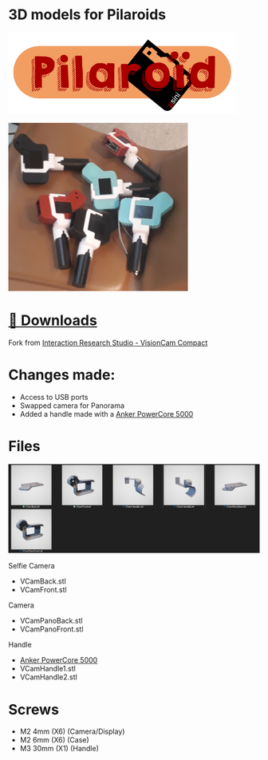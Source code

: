 # 3D models for Pilaroids
![Pilaroids Logo](docs/pilaroid_logo.png)

![Photo Pilaroids](docs/pilaroid_photo.png)

# [📁 Downloads](https://github.com/usini/pilaroids_3Dmodels/archive/refs/heads/main.zip)


Fork from [Interaction Research Studio - VisionCam Compact](https://github.com/interactionresearchstudio/VisionCam_Compact_Box)

# Changes made:
* Access to USB ports
* Swapped camera for Panorama
* Added a handle made with a [Anker PowerCore 5000](https://us.anker.com/collections/portable-power/products/a1109)

# Files
![STL preview for the VisionCam](docs/stl_preview.png)

Selfie Camera
* VCamBack.stl
* VCamFront.stl

Camera
* VCamPanoBack.stl
* VCamPanoFront.stl

Handle
* [Anker PowerCore 5000](https://us.anker.com/collections/portable-power/products/a1109)
* VCamHandle1.stl
* VCamHandle2.stl

# Screws
* M2 4mm (X6) (Camera/Display)
* M2 6mm (X6) (Case)
* M3 30mm (X1) (Handle)
